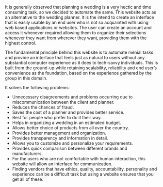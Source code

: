 It is generally observed that planning a wedding is a very hectic and time consuming task, so we decided to automate the same. This website acts as an alternative to the wedding planner. It is the intend to create an interface that is easily usable by an end user who is not so acquainted with using web based applications or websites. The user can create an account and access it whenever required allowing them to organize their selections whenever they want from wherever they want, providing them with the highest control.

The fundamental principle behind this website is to automate menial tasks and provide an interface that feels just as natural to users without any substantial computer experience as it does to tech-savvy individuals. This is built from the ground-up while retaining scalability, reliability and end user’s convenience as the foundation, based on the experience gathered by the group in this domain.

It solves the following problems:
- Unnecessary disagreements and problems occurring due to miscommunication between the client and planner.
- Reduces the chances of fraud.
- Saves the cost of a planner and provides better service.
- Best for people who prefer to do it their way.
- Helps in organizing a wedding in an estimated budget.
- Allows better choice of products from all over the country.
- Provides better management and organization.
- Provides transparency and information in detail.
- Allows you to customize and personalize your requirements.
- Provides quick comparison between different brands and manufacturers.
- For the users who are not comfortable with human interaction, this website will allow an interface for communication.
- Finding vendors that have ethics, quality, accountability, personality and experience can be a difficult task but using a website ensures that you get all of these.
